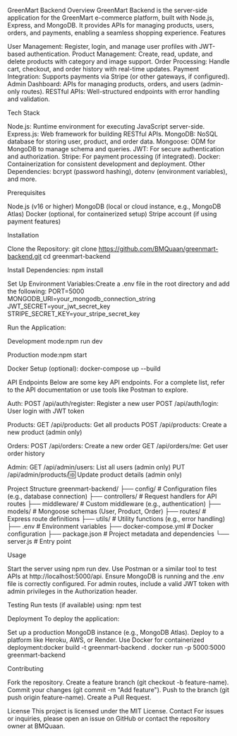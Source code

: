 GreenMart Backend
Overview
GreenMart Backend is the server-side application for the GreenMart e-commerce platform, built with Node.js, Express, and MongoDB. It provides APIs for managing products, users, orders, and payments, enabling a seamless shopping experience.
Features

User Management: Register, login, and manage user profiles with JWT-based authentication.
Product Management: Create, read, update, and delete products with category and image support.
Order Processing: Handle cart, checkout, and order history with real-time updates.
Payment Integration: Supports payments via Stripe (or other gateways, if configured).
Admin Dashboard: APIs for managing products, orders, and users (admin-only routes).
RESTful APIs: Well-structured endpoints with error handling and validation.

Tech Stack

Node.js: Runtime environment for executing JavaScript server-side.
Express.js: Web framework for building RESTful APIs.
MongoDB: NoSQL database for storing user, product, and order data.
Mongoose: ODM for MongoDB to manage schema and queries.
JWT: For secure authentication and authorization.
Stripe: For payment processing (if integrated).
Docker: Containerization for consistent development and deployment.
Other Dependencies: bcrypt (password hashing), dotenv (environment variables), and more.

Prerequisites

Node.js (v16 or higher)
MongoDB (local or cloud instance, e.g., MongoDB Atlas)
Docker (optional, for containerized setup)
Stripe account (if using payment features)

Installation

Clone the Repository:
git clone https://github.com/BMQuaan/greenmart-backend.git
cd greenmart-backend


Install Dependencies:
npm install


Set Up Environment Variables:Create a .env file in the root directory and add the following:
PORT=5000
MONGODB_URI=your_mongodb_connection_string
JWT_SECRET=your_jwt_secret_key
STRIPE_SECRET_KEY=your_stripe_secret_key


Run the Application:

Development mode:npm run dev


Production mode:npm start




Docker Setup (optional):
docker-compose up --build



API Endpoints
Below are some key API endpoints. For a complete list, refer to the API documentation or use tools like Postman to explore.

Auth:
POST /api/auth/register: Register a new user
POST /api/auth/login: User login with JWT token


Products:
GET /api/products: Get all products
POST /api/products: Create a new product (admin only)


Orders:
POST /api/orders: Create a new order
GET /api/orders/me: Get user order history


Admin:
GET /api/admin/users: List all users (admin only)
PUT /api/admin/products/:id: Update product details (admin only)



Project Structure
greenmart-backend/
├── config/          # Configuration files (e.g., database connection)
├── controllers/     # Request handlers for API routes
├── middleware/      # Custom middleware (e.g., authentication)
├── models/          # Mongoose schemas (User, Product, Order)
├── routes/          # Express route definitions
├── utils/           # Utility functions (e.g., error handling)
├── .env             # Environment variables
├── docker-compose.yml # Docker configuration
├── package.json     # Project metadata and dependencies
└── server.js        # Entry point

Usage

Start the server using npm run dev.
Use Postman or a similar tool to test APIs at http://localhost:5000/api.
Ensure MongoDB is running and the .env file is correctly configured.
For admin routes, include a valid JWT token with admin privileges in the Authorization header.

Testing
Run tests (if available) using:
npm test

Deployment
To deploy the application:

Set up a production MongoDB instance (e.g., MongoDB Atlas).
Deploy to a platform like Heroku, AWS, or Render.
Use Docker for containerized deployment:docker build -t greenmart-backend .
docker run -p 5000:5000 greenmart-backend



Contributing

Fork the repository.
Create a feature branch (git checkout -b feature-name).
Commit your changes (git commit -m "Add feature").
Push to the branch (git push origin feature-name).
Create a Pull Request.

License
This project is licensed under the MIT License.
Contact
For issues or inquiries, please open an issue on GitHub or contact the repository owner at BMQuaan.

